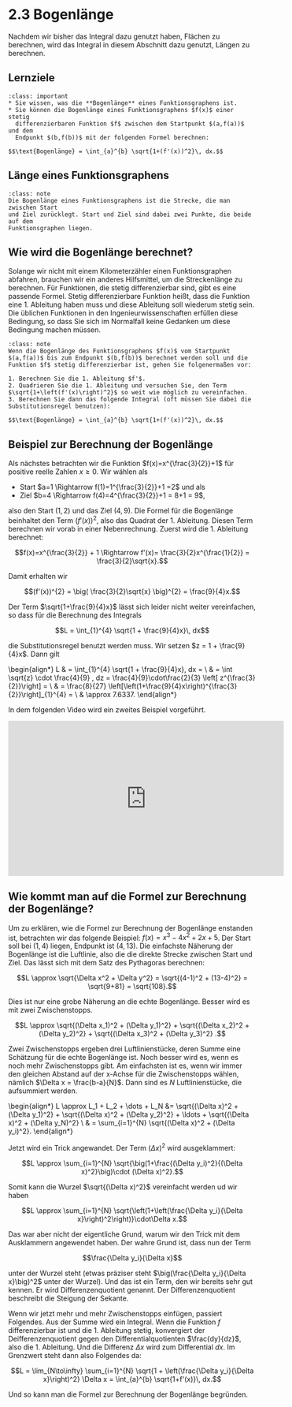 # 2.3 Bogenlänge

Nachdem wir bisher das Integral dazu genutzt haben, Flächen zu berechnen, wird
das Integral in diesem Abschnitt dazu genutzt, Längen zu berechnen.

## Lernziele

```{admonition} Lernziele
:class: important
* Sie wissen, was die **Bogenlänge** eines Funktionsgraphens ist.
* Sie können die Bogenlänge eines Funktionsgraphens $f(x)$ einer stetig
  differenzierbaren Funktion $f$ zwischen dem Startpunkt $(a,f(a))$ und dem
  Endpunkt $(b,f(b))$ mit der folgenden Formel berechnen:

$$\text{Bogenlänge} = \int_{a}^{b} \sqrt{1+(f'(x))^2}\, dx.$$
```

## Länge eines Funktionsgraphens

```{admonition} Was ist ... die Bogenlänge?
:class: note
Die Bogenlänge eines Funktionsgraphens ist die Strecke, die man zwischen Start
und Ziel zurücklegt. Start und Ziel sind dabei zwei Punkte, die beide auf dem
Funktionsgraphen liegen.
```

## Wie wird die Bogenlänge berechnet?

Solange wir nicht mit einem Kilometerzähler einen Funktionsgraphen abfahren,
brauchen wir ein anderes Hilfsmittel, um die Streckenlänge zu berechnen. Für
Funktionen, die stetig differenzierbar sind, gibt es eine passende Formel.
Stetig differenzierbare Funktion heißt, dass die Funktion eine 1. Ableitung
haben muss und diese Ableitung soll wiederum stetig sein. Die üblichen
Funktionen in den Ingenieurwissenschaften erfüllen diese Bedingung, so dass Sie
sich im Normalfall keine Gedanken um diese Bedingung machen müssen.

```{admonition} Kochrezept zur Berechnung der Bogenlänge
:class: note
Wenn die Bogenlänge des Funktionsgraphens $f(x)$ vom Startpunkt $(a,f(a))$ bis zum Endpunkt $(b,f(b))$ berechnet werden soll und die Funktion $f$ stetig differenzierbar ist, gehen Sie folgenermaßen vor:

1. Berechnen Sie die 1. Ableitung $f'$.
2. Quadrieren Sie die 1. Ableitung und versuchen Sie, den Term $\sqrt{1+\left(f'(x)\right)^2}$ so weit wie möglich zu vereinfachen.
3. Berechnen Sie dann das folgende Integral (oft müssen Sie dabei die Substitutionsregel benutzen):

$$\text{Bogenlänge} = \int_{a}^{b} \sqrt{1+(f'(x))^2}\, dx.$$
```

## Beispiel zur Berechnung der Bogenlänge

Als nächstes betrachten wir die Funktion $f(x)=x^{\frac{3}{2}}+1$ für positive
reelle Zahlen $x\geq 0$. Wir wählen als

* Start $a=1 \Rightarrow f(1)=1^{\frac{3}{2}}+1 =2$ und als
* Ziel $b=4 \Rightarrow f(4)=4^{\frac{3}{2}}+1 = 8+1 = 9$,

also den Start $(1,2)$ und das Ziel $(4,9)$. Die Formel für die Bogenlänge
beinhaltet den Term $(f'(x))^{2}$, also das Quadrat der 1. Ableitung. Diesen
Term berechnen wir vorab in einer Nebenrechnung. Zuerst wird die 1. Ableitung
berechnet:

$$f(x)=x^{\frac{3}{2}} + 1 \Rightarrow f'(x)= \frac{3}{2}x^{\frac{1}{2}} = \frac{3}{2}\sqrt{x}.$$

Damit erhalten wir 

$$(f'(x))^{2} = \big( \frac{3}{2}\sqrt{x} \big)^{2} = \frac{9}{4}x.$$

Der Term $\sqrt{1+\frac{9}{4}x}$ lässt sich leider nicht weiter vereinfachen, so dass für die Berechnung des Integrals

$$L = \int_{1}^{4} \sqrt{1 + \frac{9}{4}x}\, dx$$

die Substitutionsregel benutzt werden muss. Wir setzen $z = 1 + \frac{9}{4}x$. Dann gilt

\begin{align*}
L & = \int_{1}^{4} \sqrt{1 + \frac{9}{4}x}\, dx = \\
  & = \int \sqrt{z} \cdot \frac{4}{9} \, dz  = \frac{4}{9}\cdot\frac{2}{3} \left[ z^{\frac{3}{2}}\right] = \\
  & = \frac{8}{27} \left[\left(1+\frac{9}{4}x\right)^{\frac{3}{2}}\right]_{1}^{4} = \\
  & \approx 7.6337.
\end{align*}

In dem folgenden Video wird ein zweites Beispiel vorgeführt.

<iframe width="560" height="315" src="https://www.youtube.com/embed/xYr6zDAgIo8" title="YouTube video player" frameborder="0" allow="accelerometer; autoplay; clipboard-write; encrypted-media; gyroscope; picture-in-picture; web-share" allowfullscreen></iframe>

## Wie kommt man auf die Formel zur Berechnung der Bogenlänge?

Um zu erklären, wie die Formel zur Berechnung der Bogenlänge enstanden ist, betrachten wir das folgende Beispiel: $f(x)=x^3-4x^2+2x+5$. Der Start soll bei $(1,4)$ liegen, Endpunkt ist $(4,13)$. Die einfachste Näherung der Bogenlänge ist die Luftlinie, also die die direkte Strecke zwischen Start und Ziel. Das lässt sich mit dem Satz des Pythagoras berechnen:

$$L \approx \sqrt{\Delta x^2 + \Delta y^2} = \sqrt{(4-1)^2 + (13-4)^2} = \sqrt{9+81} = \sqrt{108}.$$

Dies ist nur eine grobe Näherung an die echte Bogenlänge. Besser wird es mit zwei Zwischenstopps.

$$L \approx \sqrt{(\Delta x_1)^2 + (\Delta y_1)^2} + \sqrt{(\Delta x_2)^2 + (\Delta y_2)^2}  + \sqrt{(\Delta x_3)^2 + (\Delta y_3)^2} .$$

Zwei Zwischenstopps ergeben drei Luftlinienstücke, deren Summe eine Schätzung für die echte Bogenlänge ist. Noch besser wird es, wenn es noch mehr Zwischenstopps gibt. Am einfachsten ist es, wenn wir immer den gleichen Abstand auf der x-Achse für die Zwischenstopps wählen, nämlich $\Delta x = \frac{b-a}{N}$. Dann sind es $N$ Luftlinienstücke, die aufsummiert werden.

\begin{align*}
L \approx L_1 + L_2 + \dots + L_N &= \sqrt{(\Delta x)^2 + (\Delta y_1)^2} + \sqrt{(\Delta x)^2 + (\Delta y_2)^2} + \ldots + \sqrt{(\Delta x)^2 + (\Delta y_N)^2} \\
& = \sum_{i=1}^{N} \sqrt{(\Delta x)^2 + (\Delta y_i)^2}.
\end{align*}

Jetzt wird ein Trick angewandet. Der Term $(\Delta x)^2$ wird ausgeklammert:

$$L \approx \sum_{i=1}^{N} \sqrt{\big(1+\frac{(\Delta y_i)^2}{(\Delta x)^2}\big)\cdot (\Delta x)^2}.$$

Somit kann die Wurzel $\sqrt{(\Delta x)^2}$ vereinfacht werden ud wir haben

$$L \approx \sum_{i=1}^{N} \sqrt{\left(1+\left(\frac{\Delta y_i}{\Delta x}\right)^2\right)}\cdot\Delta x.$$

Das war aber nicht der eigentliche Grund, warum wir den Trick mit dem Ausklammern angewendet haben. Der wahre Grund ist, dass nun der Term

$$\frac{\Delta y_i}{\Delta x}$$

unter der Wurzel steht (etwas präziser steht $\big(\frac{\Delta y_i}{\Delta x}\big)^2$ unter der Wurzel). Und das ist ein Term, den wir bereits sehr gut kennen. Er wird Differenzenquotient genannt. Der Differenzenquotient beschreibt die Steigung der Sekante. 

Wenn wir jetzt mehr und mehr Zwischenstopps einfügen, passiert Folgendes. Aus der Summe wird ein Integral. Wenn die Funktion $f$ differenzierbar ist und die 1. Ableitung stetig, konvergiert der Deifferenzenquotient gegen den Differentialquotienten $\frac{dy}{dz}$, also die 1. Ableitung. Und die Differenz $\Delta x$ wird zum Differential $dx$. Im Grenzwert steht dann also Folgendes da:

$$L = \lim_{N\to\infty} \sum_{i=1}^{N} \sqrt{1 + \left(\frac{\Delta y_i}{\Delta x}\right)^2} \Delta x = \int_{a}^{b} \sqrt{1+f'(x)}\, dx.$$

Und so kann man die Formel zur Berechnung der Bogenlänge begründen.
